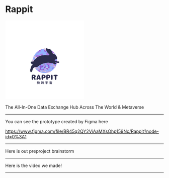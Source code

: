 # Rappit

<img src="prototypes/Navy_Logo.png" width="250" height="250" >

The All-In-One Data Exchange Hub Across The World & Metaverse 

-------------------------------------------------------
You can see the prototype created by Figma here
  
https://www.figma.com/file/BR45q2QY2ViAaMXsOhp159Nc/Rappit?node-id=0%3A1
  
-------------------------------------------------------
Here is out preproject brainstorm
  
-------------------------------------------------------
Here is the video we made!
  
-------------------------------------------------------
 
  
 
